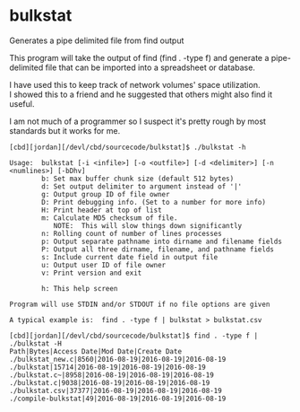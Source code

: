 # bulkstat
Generates a pipe delimited file from find output

This program will take the output of find (find . -type f) and generate a pipe-delimited file that can be
imported into a spreadsheet or database.

I have used this to keep track of network volumes' space utilization.  
I showed this to a friend and he suggested that others might also find it useful.

I am not much of a programmer so I suspect it's pretty rough by most standards but it works for me.

```
[cbd][jordan][/devl/cbd/sourcecode/bulkstat]$ ./bulkstat -h

Usage:  bulkstat [-i <infile>] [-o <outfile>] [-d <delimiter>] [-n <numlines>] [-bDhv]
        b: Set max buffer chunk size (default 512 bytes)
        d: Set output delimiter to argument instead of '|'
        g: Output group ID of file owner
        D: Print debugging info. (Set to a number for more info)
        H: Print header at top of list
        m: Calculate MD5 checksum of file.
           NOTE:  This will slow things down significantly
        n: Rolling count of number of lines processes
        p: Output separate pathname into dirname and filename fields
        P: Output all three dirname, filename, and pathname fields
        s: Include current date field in output file
        u: Output user ID of file owner
        v: Print version and exit

        h: This help screen

Program will use STDIN and/or STDOUT if no file options are given

A typical example is:  find . -type f | bulkstat > bulkstat.csv
```


```
[cbd][jordan][/devl/cbd/sourcecode/bulkstat]$ find . -type f | ./bulkstat -H
Path|Bytes|Access Date|Mod Date|Create Date
./bulkstat_new.c|8560|2016-08-19|2016-08-19|2016-08-19
./bulkstat|15714|2016-08-19|2016-08-19|2016-08-19
./bulkstat.c~|8958|2016-08-19|2016-08-19|2016-08-19
./bulkstat.c|9038|2016-08-19|2016-08-19|2016-08-19
./bulkstat.csv|37377|2016-08-19|2016-08-19|2016-08-19
./compile-bulkstat|49|2016-08-19|2016-08-19|2016-08-19
```
